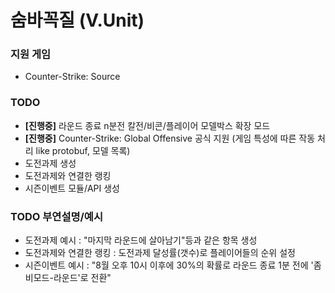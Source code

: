 # 숨바꼭질 (V.Unit) #


### 지원 게임 ###

* Counter-Strike: Source

### TODO ###

* **[진행중]** 라운드 종료 n분전 칼전/비콘/플레이어 모델박스 확장 모드
* **[진행중]** Counter-Strike: Global Offensive 공식 지원 (게임 특성에 따른 작동 처리 like protobuf, 모델 목록)
* 도전과제 생성
* 도전과제와 연결한 랭킹
* 시즌이벤트 모듈/API 생성

### TODO 부연설명/예시 ###

* 도전과제 예시 : "마지막 라운드에 살아남기"등과 같은 항목 생성
* 도전과제와 연결한 랭킹 : 도전과제 달성률(갯수)로 플레이어들의 순위 설정
* 시즌이벤트 예시 : "8월 오후 10시 이후에 30%의 확률로 라운드 종료 1분 전에 '좀비모드-라운드'로 전환"